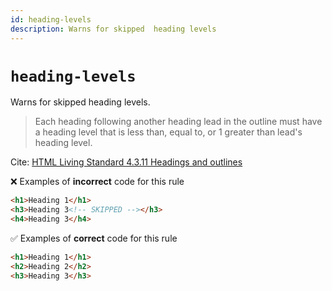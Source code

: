 ```yaml
---
id: heading-levels
description: Warns for skipped  heading levels
---
```


# `heading-levels`

Warns for skipped heading levels.

> Each heading following another heading lead in the outline must have a heading level that is less than, equal to, or 1 greater than lead's heading level.

Cite: [HTML Living Standard 4.3.11 Headings and outlines](https://html.spec.whatwg.org/multipage/sections.html#headings-and-outlines-2:~:text=Each%20heading%20following%20another%20heading%20lead%20in%20the%20outline%20must%20have%20a%20heading%20level%20that%20is%20less%20than%2C%20equal%20to%2C%20or%201%20greater%20than%20lead%27s%20heading%20level.)

<!-- prettier-ignore-end -->

❌ Examples of **incorrect** code for this rule

```html
<h1>Heading 1</h1>
<h3>Heading 3<!-- SKIPPED --></h3>
<h4>Heading 3</h4>
```

✅ Examples of **correct** code for this rule

```html
<h1>Heading 1</h1>
<h2>Heading 2</h2>
<h3>Heading 3</h3>
```
